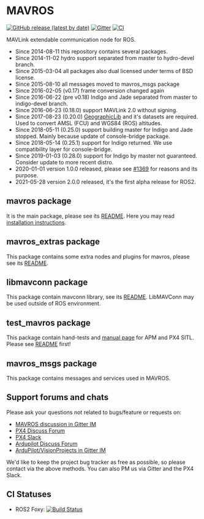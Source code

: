 MAVROS
======
[![GitHub release (latest by date)](https://img.shields.io/github/v/release/mavlink/mavros)](https://github.com/mavlink/mavros/releases)  [![Gitter](https://badges.gitter.im/Join%20Chat.svg)](https://gitter.im/mavlink/mavros?utm_source=badge&utm_medium=badge&utm_campaign=pr-badge&utm_content=badge)  [![CI](https://github.com/mavlink/mavros/actions/workflows/main.yml/badge.svg)](https://github.com/mavlink/mavros/actions/workflows/main.yml)

MAVLink extendable communication node for ROS.

- Since 2014-08-11 this repository contains several packages.
- Since 2014-11-02 hydro support separated from master to hydro-devel branch.
- Since 2015-03-04 all packages also dual licensed under terms of BSD license.
- Since 2015-08-10 all messages moved to mavros\_msgs package
- Since 2016-02-05 (v0.17) frame conversion changed again
- Since 2016-06-22 (pre v0.18) Indigo and Jade separated from master to indigo-devel branch.
- Since 2016-06-23 (0.18.0) support MAVLink 2.0 without signing.
- Since 2017-08-23 (0.20.0) [GeographicLib][geolib] and it's datasets are required. Used to convert AMSL (FCU) and WGS84 (ROS) altitudes.
- Since 2018-05-11 (0.25.0) support building master for Indigo and Jade stopped. Mainly because update of console-bridge package.
- Since 2018-05-14 (0.25.1) support for Indigo returned. We use compatibility layer for console-bridge.
- Since 2019-01-03 (0.28.0) support for Indigo by master not guaranteed. Consider update to more recent distro.
- 2020-01-01 version 1.0.0 released, please see [#1369][iss1369] for reasons and its purpose.
- 2021-05-28 version 2.0.0 released, it's the first alpha release for ROS2.


mavros package
--------------

It is the main package, please see its [README][mrrm].
Here you may read [installation instructions][inst].


mavros\_extras package
----------------------

This package contains some extra nodes and plugins for mavros, please see its [README][exrm].


libmavconn package
------------------

This package contain mavconn library, see its [README][libmc].
LibMAVConn may be used outside of ROS environment.


test\_mavros package
--------------------

This package contain hand-tests and [manual page][test] for APM and PX4 SITL.
Please see [README][test] first!


mavros\_msgs package
--------------------

This package contains messages and services used in MAVROS.


Support forums and chats
------------------------

Please ask your questions not related to bugs/feature or requests on:

- [MAVROS discussion in Gitter IM](https://gitter.im/mavlink/mavros)
- [PX4 Discuss Forum](https://discuss.px4.io/)
- [PX4 Slack](https://slack.px4.io/)
- [Ardupilot Discuss Forum](https://discuss.ardupilot.org/)
- [ArduPilot/VisionProjects in Gitter IM](https://gitter.im/ArduPilot/ardupilot/VisionProjects)

We'd like to keep the project bug tracker as free as possible, so please contact via the above methods. You can also PM us via Gitter and the PX4 Slack.


CI Statuses
-----------

  - ROS2 Foxy: [![Build Status](http://build.ros.org/buildStatus/icon?job=Fdev__mavros__ubuntu_focal_amd64)](http://build.ros.org/job/Fdev__mavros__ubuntu_focal_amd64/)


[mrrm]: https://github.com/mavlink/mavros/blob/master/mavros/README.md
[exrm]: https://github.com/mavlink/mavros/blob/master/mavros_extras/README.md
[libmc]: https://github.com/mavlink/mavros/blob/master/libmavconn/README.md
[test]: https://github.com/mavlink/mavros/blob/master/test_mavros/README.md
[inst]: https://github.com/mavlink/mavros/blob/master/mavros/README.md#installation
[geolib]: https://geographiclib.sourceforge.io/
[iss1369]: https://github.com/mavlink/mavros/issues/1369
